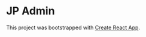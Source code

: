 # JP Admin

This project was bootstrapped with [Create React App](https://github.com/facebook/create-react-app).
